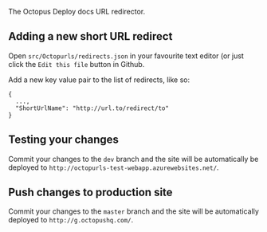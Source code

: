 The Octopus Deploy docs URL redirector.

## Adding a new short URL redirect
Open `src/Octopurls/redirects.json` in your favourite text editor (or just click the `Edit this file` button in Github.

Add a new key value pair to the list of redirects, like so:
```
{
  ...,
  "ShortUrlName": "http://url.to/redirect/to"
}
```

## Testing your changes
Commit your changes to the `dev` branch and the site will be automatically be deployed to `http://octopurls-test-webapp.azurewebsites.net/`.

## Push changes to production site
Commit your changes to the `master` branch and the site will be automatically deployed to `http://g.octopushq.com/`.
